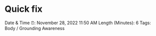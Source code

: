 # Quick fix

Date & Time ⏰: November 28, 2022 11:50 AM
Length (Minutes): 6
Tags: Body / Grounding Awareness